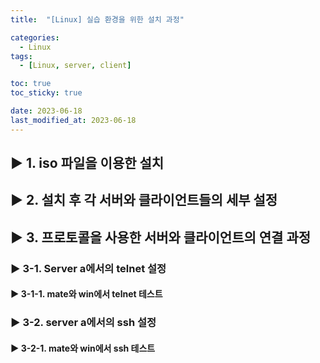 ```yaml
---
title:  "[Linux] 실습 환경을 위한 설치 과정" 

categories:
  - Linux
tags:
  - [Linux, server, client]

toc: true
toc_sticky: true

date: 2023-06-18
last_modified_at: 2023-06-18
---
```


## ▶ 1. iso 파일을 이용한 설치



## ▶ 2. 설치 후 각 서버와 클라이언트들의 세부 설정



## ▶ 3. 프로토콜을 사용한 서버와 클라이언트의 연결 과정

### ▶ 3-1. Server a에서의 telnet 설정

#### ▶ 3-1-1. mate와 win에서 telnet 테스트


### ▶ 3-2. server a에서의 ssh 설정

#### ▶ 3-2-1. mate와 win에서 ssh 테스트

